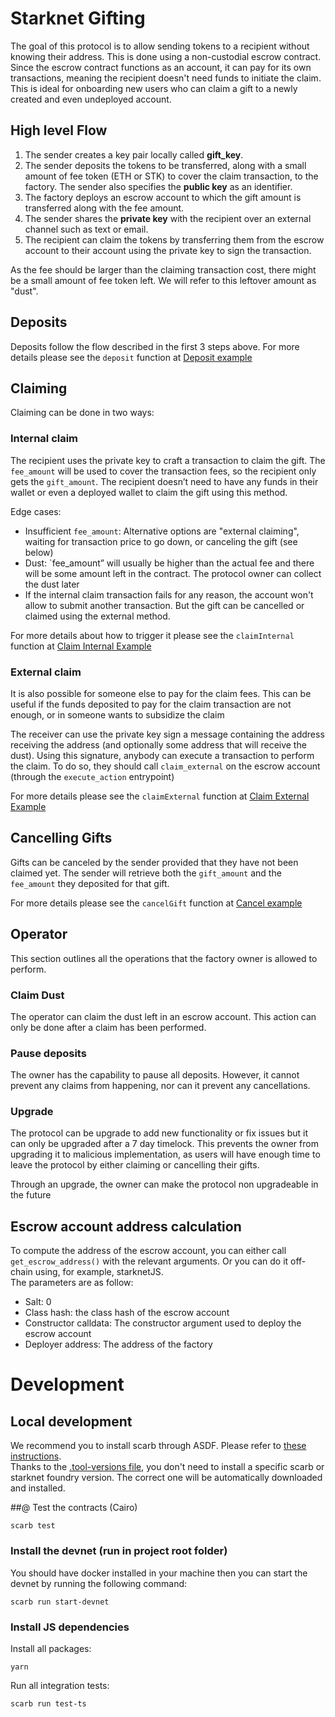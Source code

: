 # Starknet Gifting

The goal of this protocol is to allow sending tokens to a recipient without knowing their address. This is done using a non-custodial escrow contract. Since the escrow contract functions as an account, it can pay for its own transactions, meaning the recipient doesn't need funds to initiate the claim. This is ideal for onboarding new users who can claim a gift to a newly created and even undeployed account.

## High level Flow

1. The sender creates a key pair locally called **gift_key**.
2. The sender deposits the tokens to be transferred, along with a small amount of fee token (ETH or STK) to cover the claim transaction, to the factory. The sender also specifies the **public key** as an identifier.
3. The factory deploys an escrow account to which the gift amount is transferred along with the fee amount.
4. The sender shares the **private key** with the recipient over an external channel such as text or email.
5. The recipient can claim the tokens by transferring them from the escrow account to their account using the private key to sign the transaction.

As the fee should be larger than the claiming transaction cost, there might be a small amount of fee token left. We will refer to this leftover amount as "dust".

## Deposits

Deposits follow the flow described in the first 3 steps above.
For more details please see the `deposit` function at [Deposit example](./lib/deposit.ts)

## Claiming

Claiming can be done in two ways:

### Internal claim

The recipient uses the private key to craft a transaction to claim the gift. The `fee_amount` will be used to cover the transaction fees, so the recipient only gets the `gift_amount`. The recipient doesn’t need to have any funds in their wallet or even a deployed wallet to claim the gift using this method.

Edge cases:

- Insufficient `fee_amount`: Alternative options are "external claiming", waiting for transaction price to go down, or canceling the gift (see below)
- Dust: `fee_amount” will usually be higher than the actual fee and there will be some amount left in the contract. The protocol owner can collect the dust later
- If the internal claim transaction fails for any reason, the account won't allow to submit another transaction. But the gift can be cancelled or claimed using the external method.

For more details about how to trigger it please see the `claimInternal` function at [Claim Internal Example](./lib/claim.ts)

### External claim

It is also possible for someone else to pay for the claim fees. This can be useful if the funds deposited to pay for the claim transaction are not enough, or in someone wants to subsidize the claim

The receiver can use the private key sign a message containing the address receiving the address (and optionally some address that will receive the dust). Using this signature, anybody can execute a transaction to perform the claim. To do so, they should call `claim_external` on the escrow account (through the `execute_action` entrypoint)

For more details please see the `claimExternal` function at [Claim External Example](./lib/claim.ts)

## Cancelling Gifts

Gifts can be canceled by the sender provided that they have not been claimed yet. The sender will retrieve both the `gift_amount` and the `fee_amount` they deposited for that gift.

For more details please see the `cancelGift` function at [Cancel example](./lib/claim.ts)

## Operator

This section outlines all the operations that the factory owner is allowed to perform.

### Claim Dust

The operator can claim the dust left in an escrow account. This action can only be done after a claim has been performed.

### Pause deposits

The owner has the capability to pause all deposits. However, it cannot prevent any claims from happening, nor can it prevent any cancellations.

### Upgrade

The protocol can be upgrade to add new functionality or fix issues but it can only be upgraded after a 7 day timelock. This prevents the owner from upgrading it to malicious implementation, as users will have enough time to leave the protocol by either claiming or cancelling their gifts.

Through an upgrade, the owner can make the protocol non upgradeable in the future

## Escrow account address calculation

To compute the address of the escrow account, you can either call `get_escrow_address()` with the relevant arguments. Or you can do it off-chain using, for example, starknetJS.  
The parameters are as follow:

- Salt: 0
- Class hash: the class hash of the escrow account
- Constructor calldata: The constructor argument used to deploy the escrow account
- Deployer address: The address of the factory

# Development

## Local development

We recommend you to install scarb through ASDF. Please refer to [these instructions](https://docs.swmansion.com/scarb/download.html#install-via-asdf).  
Thanks to the [.tool-versions file](./.tool-versions), you don't need to install a specific scarb or starknet foundry version. The correct one will be automatically downloaded and installed.

##@ Test the contracts (Cairo)

```
scarb test
```

### Install the devnet (run in project root folder)

You should have docker installed in your machine then you can start the devnet by running the following command:

```shell
scarb run start-devnet
```

### Install JS dependencies

Install all packages:

```shell
yarn
```

Run all integration tests:

```shell
scarb run test-ts
```
